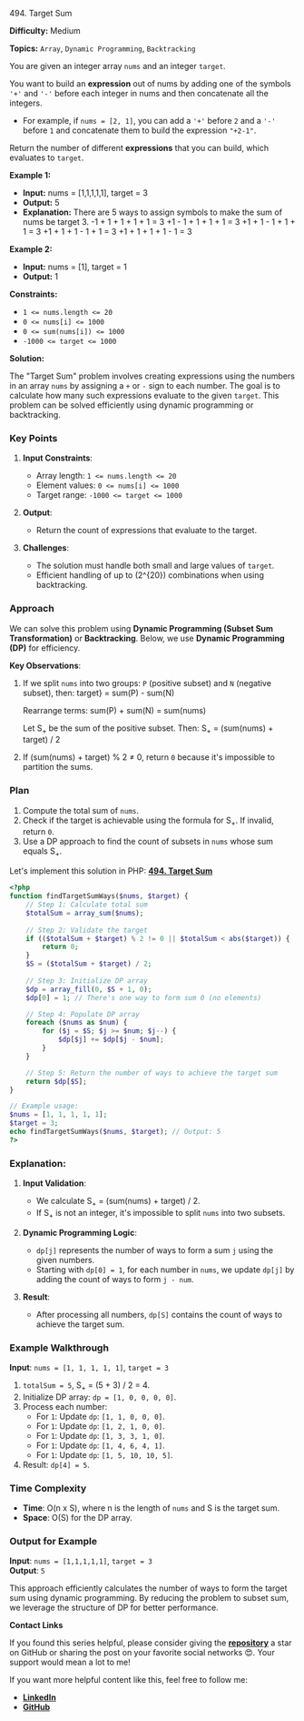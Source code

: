 494\. Target Sum

**Difficulty:** Medium

**Topics:** `Array`, `Dynamic Programming`, `Backtracking`

You are given an integer array `nums` and an integer `target`.

You want to build an **expression** out of nums by adding one of the symbols `'+'` and `'-'` before each integer in nums and then concatenate all the integers.

- For example, if `nums = [2, 1]`, you can add a `'+'` before `2` and a `'-'` before `1` and concatenate them to build the expression `"+2-1"`.

Return the number of different **expressions** that you can build, which evaluates to `target`.

**Example 1:**

- **Input:** nums = [1,1,1,1,1], target = 3
- **Output:** 5
- **Explanation:** There are 5 ways to assign symbols to make the sum of nums be target 3.
  -1 + 1 + 1 + 1 + 1 = 3
  +1 - 1 + 1 + 1 + 1 = 3
  +1 + 1 - 1 + 1 + 1 = 3
  +1 + 1 + 1 - 1 + 1 = 3
  +1 + 1 + 1 + 1 - 1 = 3

**Example 2:**

- **Input:** nums = [1], target = 1
- **Output:** 1



**Constraints:**

- `1 <= nums.length <= 20`
- `0 <= nums[i] <= 1000`
- `0 <= sum(nums[i]) <= 1000`
- `-1000 <= target <= 1000`


**Solution:**

The "Target Sum" problem involves creating expressions using the numbers in an array `nums` by assigning a `+` or `-` sign to each number. The goal is to calculate how many such expressions evaluate to the given `target`. This problem can be solved efficiently using dynamic programming or backtracking.

### **Key Points**
1. **Input Constraints**:
   - Array length: `1 <= nums.length <= 20`
   - Element values: `0 <= nums[i] <= 1000`
   - Target range: `-1000 <= target <= 1000`
2. **Output**:
   - Return the count of expressions that evaluate to the target.

3. **Challenges**:
   - The solution must handle both small and large values of `target`.
   - Efficient handling of up to \(2^{20}\) combinations when using backtracking.


### **Approach**
We can solve this problem using **Dynamic Programming (Subset Sum Transformation)** or **Backtracking**. Below, we use **Dynamic Programming (DP)** for efficiency.

**Key Observations**:
1. If we split `nums` into two groups: `P` (positive subset) and `N` (negative subset), then:
   target} = sum(P) - sum(N)

   Rearrange terms:    sum(P) + sum(N) = sum(nums)

   Let S<sub>+</sub> be the sum of the positive subset. Then:    S<sub>+</sub> = (sum(nums) + target) / 2

2. If (sum(nums) + target) % 2 ≠ 0, return `0` because it's impossible to partition the sums.


### **Plan**
1. Compute the total sum of `nums`.
2. Check if the target is achievable using the formula for S<sub>+</sub>. If invalid, return `0`.
3. Use a DP approach to find the count of subsets in `nums` whose sum equals S<sub>+</sub>.

Let's implement this solution in PHP: **[494. Target Sum](https://github.com/mah-shamim/leet-code-in-php/tree/main/algorithms/000494-target-sum/solution.php)**

```php
<?php
function findTargetSumWays($nums, $target) {
    // Step 1: Calculate total sum
    $totalSum = array_sum($nums);
    
    // Step 2: Validate the target
    if (($totalSum + $target) % 2 != 0 || $totalSum < abs($target)) {
        return 0;
    }
    $S = ($totalSum + $target) / 2;
    
    // Step 3: Initialize DP array
    $dp = array_fill(0, $S + 1, 0);
    $dp[0] = 1; // There's one way to form sum 0 (no elements)

    // Step 4: Populate DP array
    foreach ($nums as $num) {
        for ($j = $S; $j >= $num; $j--) {
            $dp[$j] += $dp[$j - $num];
        }
    }

    // Step 5: Return the number of ways to achieve the target sum
    return $dp[$S];
}

// Example usage:
$nums = [1, 1, 1, 1, 1];
$target = 3;
echo findTargetSumWays($nums, $target); // Output: 5
?>
```

### Explanation:

1. **Input Validation**:
   - We calculate S<sub>+</sub> = (sum(nums) + target) / 2.
   - If S<sub>+</sub> is not an integer, it's impossible to split `nums` into two subsets.

2. **Dynamic Programming Logic**:
   - `dp[j]` represents the number of ways to form a sum `j` using the given numbers.
   - Starting with `dp[0] = 1`, for each number in `nums`, we update `dp[j]` by adding the count of ways to form `j - num`.

3. **Result**:
   - After processing all numbers, `dp[S]` contains the count of ways to achieve the target sum.


### **Example Walkthrough**
**Input**: `nums = [1, 1, 1, 1, 1]`, `target = 3`
1. `totalSum = 5`, S<sub>+</sub> = (5 + 3) / 2 = 4.
2. Initialize DP array: `dp = [1, 0, 0, 0, 0]`.
3. Process each number:
   - For `1`: Update `dp`: `[1, 1, 0, 0, 0]`.
   - For `1`: Update `dp`: `[1, 2, 1, 0, 0]`.
   - For `1`: Update `dp`: `[1, 3, 3, 1, 0]`.
   - For `1`: Update `dp`: `[1, 4, 6, 4, 1]`.
   - For `1`: Update `dp`: `[1, 5, 10, 10, 5]`.
4. Result: `dp[4] = 5`.


### **Time Complexity**
- **Time**: O(n x S), where n is the length of `nums` and S is the target sum.
- **Space**: O(S) for the DP array.


### **Output for Example**
**Input**: `nums = [1,1,1,1,1]`, `target = 3`  
**Output**: `5`


This approach efficiently calculates the number of ways to form the target sum using dynamic programming. By reducing the problem to subset sum, we leverage the structure of DP for better performance.

**Contact Links**

If you found this series helpful, please consider giving the **[repository](https://github.com/mah-shamim/leet-code-in-php)** a star on GitHub or sharing the post on your favorite social networks 😍. Your support would mean a lot to me!

If you want more helpful content like this, feel free to follow me:

- **[LinkedIn](https://www.linkedin.com/in/arifulhaque/)**
- **[GitHub](https://github.com/mah-shamim)**
